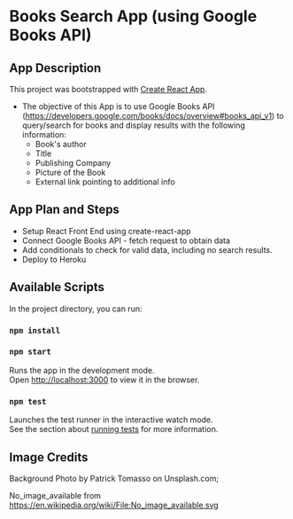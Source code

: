 # Books Search App (using Google Books API)

## App Description
This project was bootstrapped with [Create React App](https://github.com/facebook/create-react-app).

- The objective of this App is to use Google Books API (https://developers.google.com/books/docs/overview#books_api_v1) to query/search for books and display results with the following information:
    - Book's author
    - Title
    - Publishing Company
    - Picture of the Book    
    - External link pointing to additional info

## App Plan and Steps
- Setup React Front End using create-react-app
- Connect Google Books API - fetch request to obtain data
- Add conditionals to check for valid data, including no search results.
- Deploy to Heroku

## Available Scripts

In the project directory, you can run:
### `npm install` 
### `npm start`

Runs the app in the development mode.<br>
Open [http://localhost:3000](http://localhost:3000) to view it in the browser.

### `npm test`

Launches the test runner in the interactive watch mode.<br>
See the section about [running tests](https://facebook.github.io/create-react-app/docs/running-tests) for more information.

## Image Credits
Background Photo by Patrick Tomasso on Unsplash.com;

No_image_available from https://en.wikipedia.org/wiki/File:No_image_available.svg
